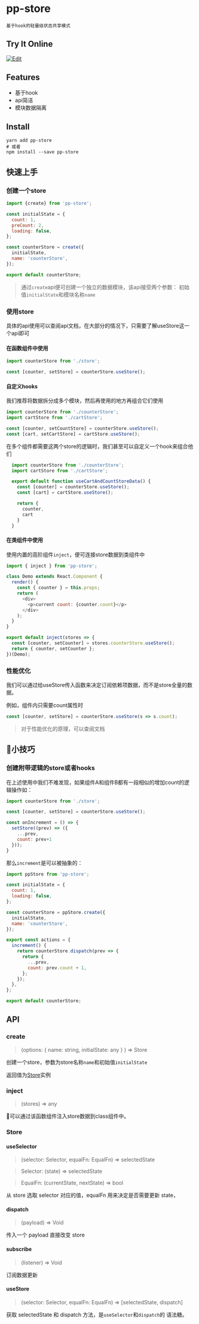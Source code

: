 # pp-store
  `基于hook的轻量级状态共享模式`

## Try It Online

[![Edit](https://codesandbox.io/static/img/play-codesandbox.svg)](https://codesandbox.io/s/pp-store-count-n9g1u)  

## Features
  - 基于hook
  - api简洁
  - 模块数据隔离

## Install

```
yarn add pp-store
# 或者
npm install --save pp-store
```

## 快速上手

### 创建一个store

```js
import {create} from 'pp-store';

const initialState = {
  count: 1,
  preCount: 2,
  loading: false,
};

const counterStore = create({
  initialState,
  name: 'counterStore',
});

export default counterStore;
```

> 通过`create`api便可创建一个独立的数据模块，该api接受两个参数： 初始值`initialState`和模块名称`name`
### 使用store

具体的api使用可以查阅api文档，在大部分的情况下，只需要了解useStore这一个api即可

#### 在函数组件中使用
```js
import counterStore from './store';

const [counter, setStore] = counterStore.useStore();
```

#### 自定义hooks
我们推荐将数据拆分成多个模块，然后再使用的地方再组合它们使用
```js
import counterStore from './counterStore';
import cartStore from './cartStore';

const [counter, setCountStore] = counterStore.useStore();
const [cart, setCartStore] = cartStore.useStore();
```
在多个组件都需要这两个store的逻辑时，我们甚至可以自定义一个hook来组合他们

```js
  import counterStore from './counterStore';
  import cartStore from './cartStore';

  export default function useCartAndCountStoreData() {
    const [counter] = counterStore.useStore();
    const [cart] = cartStore.useStore();

    return {
      counter,
      cart
    }
  }
```


#### 在类组件中使用
使用内置的高阶组件`inject`，便可连接store数据到类组件中
```js
import { inject } from 'pp-store';

class Demo extends React.Component {
  render() {
    const { counter } = this.props;
    return (
      <div>
        <p>current count: {counter.count}</p>
      </div>
    );
  }
}

export default inject(stores => {
  const [counter, setCounter] = stores.counterStore.useStore();
  return { counter, setCounter };
})(Demo);
```
### 性能优化
我们可以通过给useStore传入函数来决定订阅依赖项数据，而不是store全量的数据。

例如，组件内只需要count属性时
```js
const [counter, setStore] = counterStore.useStore(s => s.count);
```
> 对于性能优化的原理，可以查阅文档

## 小技巧
### 创建附带逻辑的store或者hooks
在上述使用中我们不难发现，如果组件A和组件B都有一段相似的增加count的逻辑操作如：
```js
import counterStore from './store';

const [counter, setStore] = counterStore.useStore();

const onIncrement = () => {
  setStore((prev) => ({
    ...prev,
    count: prev+1
  }));
}
```
那么`increment`是可以被抽象的：
``` js
import ppStore from 'pp-store';

const initialState = {
  count: 1,
  loading: false,
};

const counterStore = ppStore.create({
  initialState,
  name: 'counterStore',
});

export const actions = {
  increment() {
    return counterStore.dispatch(prev => {
      return {
        ...prev,
        count: prev.count + 1,
      };
    });
  },
};

export default counterStore;
```

## API
  ### create 
  > (options: { name: string, initialState: any }
  ) => Store

  创建一个store，参数为store名称`name`和初始值`initialState`

  返回值为[Store]()实例

  ### inject
  > (stores) => any
  
  可以通过该函数组件注入store数据到class组件中。

  ### Store

  #### useSelector
  > (selector: Selector, equalFn: EqualFn) => selectedState

  > Selector: (state) => selectedState	

  > EqualFn: (currentState, nextState) => bool	

  从 store 选取 selector 对应的值，equalFn 用来决定是否需要更新 state，

  #### dispatch
  > (payload) => Void	

  传入一个 payload 直接改变 store

  #### subscribe
  > (listener) => Void	

  订阅数据更新

  #### useStore
  > (selector: Selector, equalFn: EqualFn) => [selectedState, dispatch]

  获取 selectedState 和 dispatch 方法，是`useSelector`和`dispatch`的
  语法糖。







    
    
  